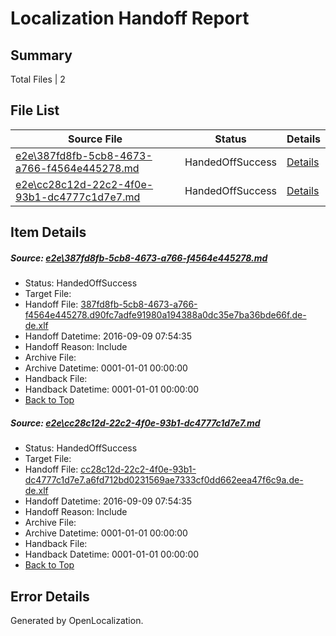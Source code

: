 # <a name='report-top'></a> Localization Handoff Report

## Summary
 Total Files | 2

## File List
 Source File | Status | Details 
 ----------- | ------ | ------- 
 [e2e\387fd8fb-5cb8-4673-a766-f4564e445278.md](https://github.com/OpenLocalizationTestOrg/ol-test0/blob/74794258720eb6bc88d18fa7457fa6ee775b139d/e2e/387fd8fb-5cb8-4673-a766-f4564e445278.md) | HandedOffSuccess | [Details](#1104d977109e6756b861472ffada0d3dda9ccd571)
 [e2e\cc28c12d-22c2-4f0e-93b1-dc4777c1d7e7.md](https://github.com/OpenLocalizationTestOrg/ol-test0/blob/74794258720eb6bc88d18fa7457fa6ee775b139d/e2e/cc28c12d-22c2-4f0e-93b1-dc4777c1d7e7.md) | HandedOffSuccess | [Details](#0f3bc410e542c27c1f78d605e7ebb238a78167b82)

## Item Details
##### <a name='1104d977109e6756b861472ffada0d3dda9ccd571'></a> Source: [e2e\387fd8fb-5cb8-4673-a766-f4564e445278.md](https://github.com/OpenLocalizationTestOrg/ol-test0/blob/74794258720eb6bc88d18fa7457fa6ee775b139d/e2e/387fd8fb-5cb8-4673-a766-f4564e445278.md)
* Status: HandedOffSuccess
* Target File: 
* Handoff File: [387fd8fb-5cb8-4673-a766-f4564e445278.d90fc7adfe91980a194388a0dc35e7ba36bde66f.de-de.xlf](https://github.com/OpenLocalizationTestOrg/ol-test0-handoff/blob/fb260e8a7b406639def8a2152d1513cba5595e08/ol-handoff/OpenLocalizationTestOrg/ol-test0-dede/yuwzho/ht/387fd8fb-5cb8-4673-a766-f4564e445278.d90fc7adfe91980a194388a0dc35e7ba36bde66f.de-de.xlf)
* Handoff Datetime: 2016-09-09 07:54:35
* Handoff Reason: Include
* Archive File: 
* Archive Datetime: 0001-01-01 00:00:00
* Handback File: 
* Handback Datetime: 0001-01-01 00:00:00
* [Back to Top](#report-top)

##### <a name='0f3bc410e542c27c1f78d605e7ebb238a78167b82'></a> Source: [e2e\cc28c12d-22c2-4f0e-93b1-dc4777c1d7e7.md](https://github.com/OpenLocalizationTestOrg/ol-test0/blob/74794258720eb6bc88d18fa7457fa6ee775b139d/e2e/cc28c12d-22c2-4f0e-93b1-dc4777c1d7e7.md)
* Status: HandedOffSuccess
* Target File: 
* Handoff File: [cc28c12d-22c2-4f0e-93b1-dc4777c1d7e7.a6fd712bd0231569ae7333cf0dd662eea47f6c9a.de-de.xlf](https://github.com/OpenLocalizationTestOrg/ol-test0-handoff/blob/fb260e8a7b406639def8a2152d1513cba5595e08/ol-handoff/OpenLocalizationTestOrg/ol-test0-dede/yuwzho/ht/cc28c12d-22c2-4f0e-93b1-dc4777c1d7e7.a6fd712bd0231569ae7333cf0dd662eea47f6c9a.de-de.xlf)
* Handoff Datetime: 2016-09-09 07:54:35
* Handoff Reason: Include
* Archive File: 
* Archive Datetime: 0001-01-01 00:00:00
* Handback File: 
* Handback Datetime: 0001-01-01 00:00:00
* [Back to Top](#report-top)


## Error Details

Generated by OpenLocalization.
